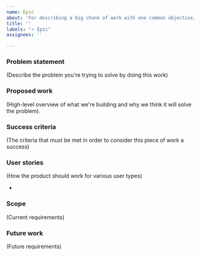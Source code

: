```yaml
---
name: Epic
about: 'For describing a big chunk of work with one common objective. '
title: ''
labels: "⭐️ Epic"
assignees: ''

---
```


### **Problem statement**

(Describe the problem you're trying to solve by doing this work)

### **Proposed work**

(High-level overview of what we're building and why we think it will solve the problem).

### **Success criteria**

(The criteria that must be met in order to consider this piece of work a success)

### **User stories**

(How the product should work for various user types)

-

### **Scope**

(Current requirements)

### **Future work**

(Future requirements)
